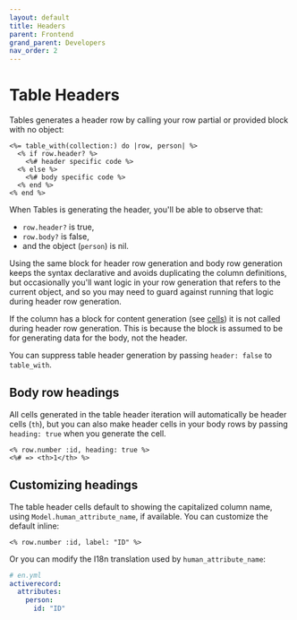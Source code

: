 ```yaml
---
layout: default
title: Headers
parent: Frontend
grand_parent: Developers
nav_order: 2
---
```


# Table Headers

Tables generates a header row by calling your row partial or provided block with no object:

```erb
<%= table_with(collection:) do |row, person| %>
  <% if row.header? %>
    <%# header specific code %>
  <% else %>
    <%# body specific code %>
  <% end %>
<% end %>
```

When Tables is generating the header, you'll be able to observe that:
* `row.header?` is true,
* `row.body?` is false,
* and the object (`person`) is nil.

Using the same block for header row generation and body row generation keeps the syntax declarative and avoids
duplicating the column definitions, but occasionally you'll want logic in your row generation that refers to the
current object, and so you may need to guard against running that logic during header row generation.

If the column has a block for content generation (see [cells](cells)) it is not called during header row generation. 
This is because the block is assumed to be for generating data for the body, not the header.

You can suppress table header generation by passing `header: false` to `table_with`.

## Body row headings

All cells generated in the table header iteration will automatically be header cells (`th`), but you can also make
header cells in your body rows by passing `heading: true` when you generate the cell.

```erb
<% row.number :id, heading: true %>
<%# => <th>1</th> %>
```

## Customizing headings

The table header cells default to showing the capitalized column name, using `Model.human_attribute_name`, if 
available. You can customize the default inline:

```erb
<% row.number :id, label: "ID" %>
```

Or you can modify the I18n translation used by `human_attribute_name`:

```yml
# en.yml
activerecord:
  attributes:
    person:
      id: "ID"
```
